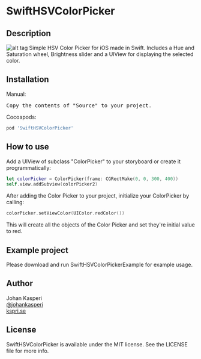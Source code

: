 # SwiftHSVColorPicker

## Description
![alt tag](https://raw.github.com/johankasperi/SwiftHSVColorPicker/master/screenshot.png)
Simple HSV Color Picker for iOS made in Swift. Includes a Hue and Saturation wheel, Brightness slider and a UIView for displaying the selected color.

## Installation
Manual:
<pre>
Copy the contents of "Source" to your project.
</pre>

Cocoapods:
```ruby
pod 'SwiftHSVColorPicker'
```

## How to use
Add a UIView of subclass "ColorPicker" to your storyboard or create it programmatically:
```swift
let colorPicker = ColorPicker(frame: CGRectMake(0, 0, 300, 400))
self.view.addSubview(colorPicker2)
```
After adding the Color Picker to your project, initialize your ColorPicker by calling:
```swift
colorPicker.setViewColor(UIColor.redColor())
```
This will create all the objects of the Color Picker and set they're initial value to red.

## Example project
Please download and run SwiftHSVColorPickerExample for example usage.

## Author
Johan Kasperi<br>
[@johankasperi](http://twitter.com/johankasperi)<br>
[kspri.se](http://kspri.se)

## License
SwiftHSVColorPicker is available under the MIT license. See the LICENSE file for more info.